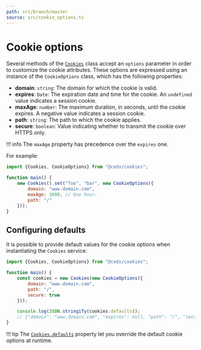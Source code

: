 ```yaml
---
path: src/branch/master
source: src/cookie_options.ts
---
```


# Cookie options
Several methods of the [`Cookies`](api.md) class accept an `options` parameter in order to customize the cookie attributes.
These options are expressed using an instance of the `CookieOptions` class, which has the following properties:

- **domain**: `string`: The domain for which the cookie is valid.
- **expires**: `Date`: The expiration date and time for the cookie. An `undefined` value indicates a session cookie.
- **maxAge**: `number`: The maximum duration, in seconds, until the cookie expires. A negative value indicates a session cookie.
- **path**: `string`: The path to which the cookie applies.
- **secure**: `boolean`: Value indicating whether to transmit the cookie over HTTPS only.

!!! info
	The `maxAge` property has precedence over the `expires` one.

For example:

``` js
import {Cookies, CookieOptions} from "@cedx/cookies";

function main() {
	new Cookies().set("foo", "bar", new CookieOptions({
		domain: "www.domain.com",
		maxAge: 3600, // One hour.
		path: "/"
	}));
}
```
		
## Configuring defaults
It is possible to provide default values for the cookie options when instantiating the `Cookies` service:

``` js
import {Cookies, CookieOptions} from "@cedx/cookies";

function main() {
	const cookies = new Cookies(new CookieOptions({
		domain: "www.domain.com",
		path: "/",
		secure: true
	}));

	console.log(JSON.stringify(cookies.defaults));
	// {"domain": "www.domain.com", "expires": null, "path": "/", "secure": true}
}
```

!!! tip
	The [`Cookies.defaults`](api.md) property let you override the default cookie options at runtime.

